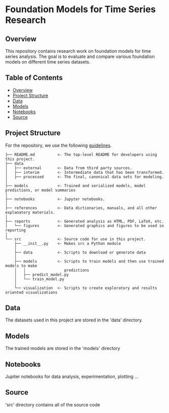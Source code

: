 # Foundation Models for Time Series Research

## Overview

This repository contains research work on foundation models for time series analysis. The goal is to evaluate and compare various foundation models on different time series datasets.

## Table of Contents

- [Overview](#overview)
- [Project Structure](#project-structure)
- [Data](#data)
- [Models](#models)
- [Notebooks](#notebooks)
- [Source](#source)

## Project Structure

For the repository, we use the following [guidelines](https://drivendata.github.io/cookiecutter-data-science/).


```
├── README.md          <- The top-level README for developers using this project.
├── data
│   ├── external       <- Data from third party sources.
│   ├── interim        <- Intermediate data that has been transformed.
│   ├── processed      <- The final, canonical data sets for modeling.
│
├── models             <- Trained and serialized models, model predictions, or model summaries
│
├── notebooks          <- Jupyter notebooks.
│
├── references         <- Data dictionaries, manuals, and all other explanatory materials.
│
├── reports            <- Generated analysis as HTML, PDF, LaTeX, etc.
│   └── figures        <- Generated graphics and figures to be used in reporting
│
└── src                <- Source code for use in this project.
    ├── __init__.py    <- Makes src a Python module
    │
    ├── data           <- Scripts to download or generate data
    │
    ├── models         <- Scripts to train models and then use trained models to make
    │   │                 predictions
    │   ├── predict_model.py
    │   └── train_model.py
    │
    └── visualization  <- Scripts to create exploratory and results oriented visualizations
```

## Data

The datasets used in this project are stored in the 'data' directory.

## Models

The trained models are stored in the 'models' directory

## Notebooks

Jupiter notebooks for data analysis, experimentation, plotting ...

## Source

'src' directory contains all of the source code